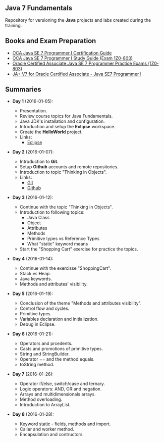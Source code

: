 ## Java 7 Fundamentals
Repository for versioning the **Java** projects and labs created during the training.

## Books and Exam Preparation
* [OCA Java SE 7 Programmer I Certification Guide](http://www.amazon.co.uk/OCA-Java-Programmer-Certification-Guide/dp/1617291048/ref=sr_1_cc_1?s=aps&ie=UTF8&qid=1435671844&sr=1-1-catcorr&keywords=OCA+Java+SE+7+Programmer+I+Certification+Guide)
* [OCA Java SE 7 Programmer I Study Guide (Exam 1Z0-803)](http://www.amazon.co.uk/Programmer-Study-Guide-1Z0-803-Oracle/dp/0071789421/ref=sr_1_cc_3?s=aps&ie=UTF8&qid=1435671844&sr=1-3-catcorr&keywords=OCA+Java+SE+7+Programmer+I+Certification+Guide)
* [Oracle Certified Associate Java SE 7 Programmer Practice Exams (1Z0-803)](http://www.amazon.co.uk/Oracle-Certified-Associate-Programmer-Practice-ebook/dp/B007SA1GNU/ref=sr_1_fkmr3_3?s=books&ie=UTF8&qid=1435671991&sr=1-3-fkmr3&keywords=Oracle+Certified+Associate+Java+SE+7+Programmer+Practice+Exams+%281Z0-803%29)
* [JA+ V7 for Oracle Certified Associate - Java SE7 Programmer I](http://enthuware.com/index.php/mock-exams/oracle-certified-associate/java-programmer-certification-i)

## Summaries
* **Day 1** (2016-01-05):
  * Presentation.
  * Review course topics for Java Fundamentals.
  * Java JDK's installation and configuration.
  * Introduction and setup the **Eclipse** workspace.
  * Create the **HelloWorld** project.
  * Links:
	* [Eclipse](https://www.eclipse.org/)

* **Day 2** (2016-01-07):
  * Introduction to **Git**.
  * Setup **Github** accounts and remote repositories.
  * Introduction to topic "Thinking in Objects".
  * Links:
	* [Git](http://git-scm.com/)
	* [Github](https://github.com/)

* **Day 3** (2016-01-12):
  * Continue with the topic "Thinking in Objects".
  * Introduction to following topics:
  	* Java Class
  	* Object
  	* Attributes
  	* Methods
  	* Primitive types vs Reference Types
  	* What "static" keyword means
  * Start the "Shopping Cart" exercise for practice the topics.

* **Day 4** (2016-01-14):
  * Continue with the exercisse "ShoppingCart".
  * Stack vs Heap.
  * Java keywords.
  * Methods and attributes' visibility.

* **Day 5** (2016-01-19):
  * Conclusion of the theme "Methods and attributes visibility".
  * Control flow and cycles.
  * Primitive types.
  * Variables declaration and initialization.
  * Debug in Eclipse.

* **Day 6** (2016-01-21):
  * Operators and prcedents.
  * Casts and promotions of primitive types.
  * String and StringBuilder.
  * Operator == and the method equals.
  * toString method.

* **Day 7** (2016-01-26):
  * Operator if/else, switch/case and ternary.
  * Logic operators: AND, OR and negation.
  * Arrays and multidimensionals arrays.
  * Method overloading.
  * Introduction to ArrayList.

* **Day 8** (2016-01-28):
  * Keyword static - fields, methods and import.
  * Caller and worker method.
  * Encapsulation and contructors.
